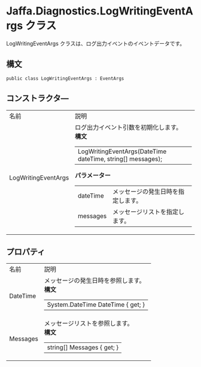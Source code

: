 # Jaffa.Diagnostics.LogWritingEventArgs クラス

LogWritingEventArgs クラスは、ログ出力イベントのイベントデータです。

## 構文

```
public class LogWritingEventArgs : EventArgs
```

## コンストラクタ―

<table><tr><td>名前</td><td>説明</td></tr>

<tr><td>LogWritingEventArgs</td><td>
ログ出力イベント引数を初期化します。<br>
<b>構文</b><br><table>
<tr><td>LogWritingEventArgs(DateTime dateTime, string[] messages);</td></tr>
</table><b>パラメーター</b><br><table>
<tr><td>dateTime</td><td>メッセージの発生日時を指定します。</td></tr>
<tr><td>messages</td><td>メッセージリストを指定します。</td></tr>
</table></td></tr>

</table>


## プロパティ

<table><tr><td>名前</td><td>説明</td></tr>

<tr><td>DateTime</td><td>
メッセージの発生日時を参照します。<br>
<b>構文</b><br><table>
<tr><td>System.DateTime DateTime { get; }</td></tr>
</table></td></tr>

<tr><td>Messages</td><td>
メッセージリストを参照します。<br>
<b>構文</b><br><table>
<tr><td>string[] Messages { get; }</td></tr>
</table></td></tr>

</table>
